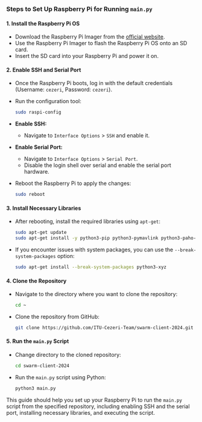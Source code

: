 ### Steps to Set Up Raspberry Pi for Running `main.py`

#### 1. Install the Raspberry Pi OS
   - Download the Raspberry Pi Imager from the [official website](https://www.raspberrypi.org/software/).
   - Use the Raspberry Pi Imager to flash the Raspberry Pi OS onto an SD card.
   - Insert the SD card into your Raspberry Pi and power it on.

#### 2. Enable SSH and Serial Port
   - Once the Raspberry Pi boots, log in with the default credentials (Username: `cezeri`, Password: `cezeri`).
   - Run the configuration tool:
     ```bash
     sudo raspi-config
     ```
   - **Enable SSH:**
     - Navigate to `Interface Options` > `SSH` and enable it.
   - **Enable Serial Port:**
     - Navigate to `Interface Options` > `Serial Port`.
     - Disable the login shell over serial and enable the serial port hardware.

   - Reboot the Raspberry Pi to apply the changes:
     ```bash
     sudo reboot
     ```

#### 3. Install Necessary Libraries
   - After rebooting, install the required libraries using `apt-get`:
     ```bash
     sudo apt-get update
     sudo apt-get install -y python3-pip python3-pymavlink python3-paho-mqtt
     ```
   - If you encounter issues with system packages, you can use the `--break-system-packages` option:
     ```bash
     sudo apt-get install --break-system-packages python3-xyz
     ```

#### 4. Clone the Repository
   - Navigate to the directory where you want to clone the repository:
     ```bash
     cd ~
     ```
   - Clone the repository from GitHub:
     ```bash
     git clone https://github.com/ITU-Cezeri-Team/swarm-client-2024.git
     ```

#### 5. Run the `main.py` Script
   - Change directory to the cloned repository:
     ```bash
     cd swarm-client-2024
     ```
   - Run the `main.py` script using Python:
     ```bash
     python3 main.py
     ```

This guide should help you set up your Raspberry Pi to run the `main.py` script from the specified repository, including enabling SSH and the serial port, installing necessary libraries, and executing the script.
